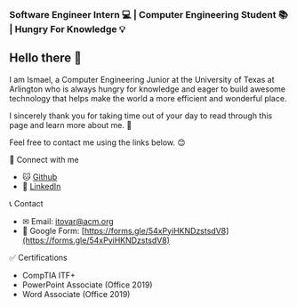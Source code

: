 ### Software Engineer Intern 💻 | Computer Engineering Student 📚 | Hungry For Knowledge 💡

## Hello there 👋

I am Ismael, a Computer Engineering Junior at the University of Texas at Arlington who is always hungry for knowledge and eager to build awesome technology that helps make the world a more efficient and wonderful place.

I sincerely thank you for taking time out of your day to read through this page and learn more about me. 🙏

Feel free to contact me using the links below. 😊

🧑 Connect with me
- 🐱 [Github](https://github.com/ismaeltech01)
- 🔗 [LinkedIn](https://www.linkedin.com/in/ismaelt123/)

📞 Contact
- ✉ Email: itovar@acm.org
- 📃 Google Form: [https://forms.gle/54xPyiHKNDzstsdV8](https://forms.gle/54xPyiHKNDzstsdV8)

✅ Certifications
- CompTIA ITF+
- PowerPoint Associate (Office 2019)
- Word Associate (Office 2019)
